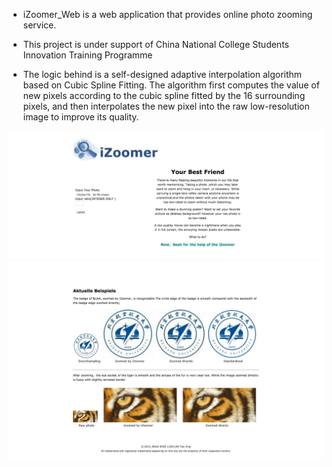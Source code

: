 * iZoomer_Web is a web application that provides online photo zooming service.

* This project is under support of China National College Students Innovation Training Programme

* The logic behind is a self-designed adaptive interpolation algorithm based on Cubic Spline Fitting. The algorithm first computes the value of new pixels according to the cubic spline fitted by the 16 surrounding pixels, and then interpolates the new pixel into the raw low-resolution image to improve its quality.

![](https://github.com/txsing/iZoomer_Web/raw/master/demo/demo1.png)
![](https://github.com/txsing/iZoomer_Web/raw/master/demo/demo2.png)

